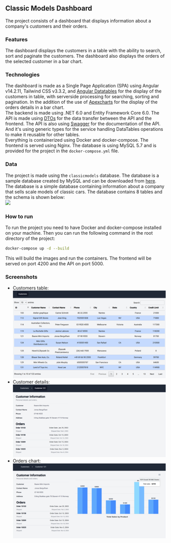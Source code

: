 ## Classic Models Dashboard

The project consists of a dashboard that displays information about a company's customers and their orders.

### Features

The dashboard displays the customers in a table with the ability to search, sort and paginate the customers. The dashboard also displays the orders of the selected customer in a bar chart.

### Technologies

The dashboard is made as a Single Page Application (SPA) using Angular v14.2.11, Tailwind CSS v3.3.2, and [Angular Datatables](https://l-lin.github.io/angular-datatables/#/welcome) for the display of the customers in table, with serverside processing for searching, sorting and pagination. In the addition of the use of [Apexcharts](https://apexcharts.com/) for the display of the orders details in a bar chart.\
The backend is made using .NET 6.0 and Entity Framework Core 6.0. The API is made using [DTOs](https://docs.microsoft.com/en-us/aspnet/web-api/overview/data/using-web-api-with-entity-framework/part-5) for the data transfer between the API and the frontend. The API is also using [Swagger](https://swagger.io/) for the documentation of the API. And it's using generic types for the service handling DataTables operations to make it reusable for other tables.\
Everything is containerized using Docker and docker-compose. The frontend is served using Nginx. The database is using MySQL 5.7 and is provided for the project in the `docker-compose.yml` file.

### Data

The project is made using the `classicmodels` database. The database is a sample database created by MySQL and can be downloaded from [here](https://www.mysqltutorial.org/mysql-sample-database.aspx/). The database is a simple database containing information about a company that sells scale models of classic cars. The database contains 8 tables and the schema is shown below:\
[<img src="https://www.mysqltutorial.org/wp-content/uploads/2009/12/MySQL-Sample-Database-Schema.png" width="620"/>](https://www.mysqltutorial.org/wp-content/uploads/2009/12/MySQL-Sample-Database-Schema.png)

### How to run

To run the project you need to have Docker and docker-compose installed on your machine. Then you can run the following command in the root directory of the project:

```bash
docker-compose up -d --build
```

This will build the images and run the containers. The frontend will be served on port 4200 and the API on port 5000.

### Screenshots

- Customers table:\
  <img src="readme-assets/customers.png" alt="Customers" width="720"/>
- Customer details:\
  <img src="readme-assets/customer.png" alt="Customer" width="720"/>
- Orders chart:\
  <img src="readme-assets/orders.png" alt="Orders" width="720"/>
